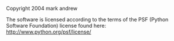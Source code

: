 Copyright 2004 mark andrew

The software is licensed according to the terms of the PSF (Python Software Foundation) license found here: http://www.python.org/psf/license/